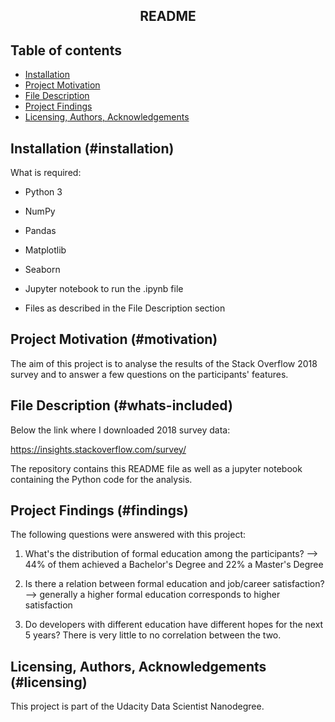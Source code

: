 

<h2 align="center">README</h2>


## Table of contents

- [Installation](#installation)
- [Project Motivation](#motivation)
- [File Description](#whats-included)
- [Project Findings](#findings)
- [Licensing, Authors, Acknowledgements](#licensing)



## Installation (#installation)

What is required:
- Python 3
- NumPy
- Pandas
- Matplotlib
- Seaborn

- Jupyter notebook to run the .ipynb file
- Files as described in the File Description section


## Project Motivation (#motivation)

The aim of this project is to analyse the results of the Stack Overflow 2018 survey and to answer a few questions on the participants' features.  


## File Description (#whats-included)

Below the link where I downloaded 2018 survey data:
  
  <https://insights.stackoverflow.com/survey/>

The repository contains this README file as well as a jupyter notebook containing the Python code for the analysis.


## Project Findings (#findings)

The following questions were answered with this project:

1) What's the distribution of formal education among the participants? --> 44% of them achieved a Bachelor's Degree and 22% a Master's Degree

2) Is there a relation between formal education and job/career satisfaction? --> generally a higher formal education corresponds to higher satisfaction

3) Do developers with different education have different hopes for the next 5 years? There is very little to no correlation between the two.


## Licensing, Authors, Acknowledgements (#licensing)

This project is part of the Udacity Data Scientist Nanodegree. 

